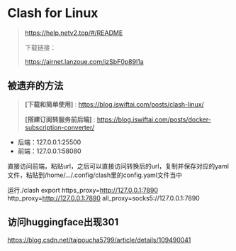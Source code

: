 # Clash for Linux

> https://help.netv2.top/#/README
>
> 下载链接：
>
> https://airnet.lanzoue.com/izSbF0p89l1a

## 被遗弃的方法
> **[下载和简单使用]** : https://blog.iswiftai.com/posts/clash-linux/
>
> **[搭建订阅转服务前后端]** : https://blog.iswiftai.com/posts/docker-subscription-converter/

- 后端：127.0.0.1:25500
- 前端：127.0.0.1:58080

直接访问前端，粘贴url，之后可以直接访问转换后的url，复制并保存对应的yaml文件，粘贴到/home/.../.config/clash里的config.yaml文件当中

运行./clash
export https_proxy=http://127.0.0.1:7890 http_proxy=http://127.0.0.1:7890 all_proxy=socks5://127.0.0.1:7890

## 访问huggingface出现301 
https://blog.csdn.net/taipoucha5799/article/details/109490041
